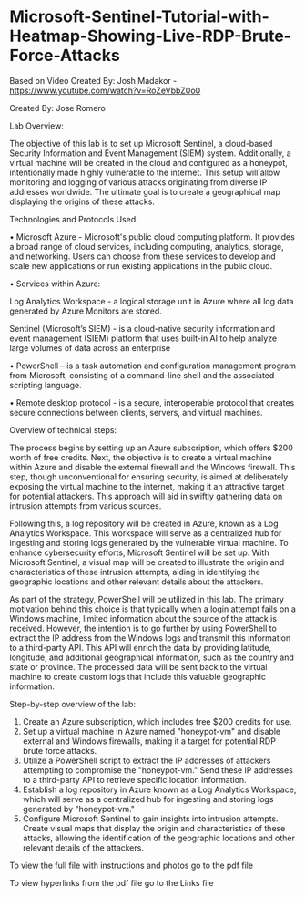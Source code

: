 # Microsoft-Sentinel-Tutorial-with-Heatmap-Showing-Live-RDP-Brute-Force-Attacks

Based on Video Created By: Josh Madakor - https://www.youtube.com/watch?v=RoZeVbbZ0o0

Created By: Jose Romero

Lab Overview:

The objective of this lab is to set up Microsoft Sentinel, a cloud-based Security Information and Event Management (SIEM) system. Additionally, a virtual machine will be created in the cloud and configured as a honeypot, intentionally made highly vulnerable to the internet. This setup will allow monitoring and logging of various attacks originating from diverse IP addresses worldwide. The ultimate goal is to create a geographical map displaying the origins of these attacks.

Technologies and Protocols Used:

•	Microsoft Azure - Microsoft's public cloud computing platform. It provides a broad range of cloud services, including computing, analytics, storage, and networking. Users can choose from these services to develop and scale new applications or run existing applications in the public cloud.

•	Services within Azure: 

Log Analytics Workspace - a logical storage unit in Azure where all log data generated by Azure Monitors are stored.

Sentinel (Microsoft’s SIEM) - is a cloud-native security information and event management (SIEM) platform that uses built-in AI to help analyze large volumes of data across an enterprise

•	PowerShell – is a task automation and configuration management program from Microsoft, consisting of a command-line shell and the associated scripting language.

•	Remote desktop protocol - is a secure, interoperable protocol that creates secure connections between clients, servers, and virtual machines.

Overview of technical steps: 

The process begins by setting up an Azure subscription, which offers $200 worth of free credits. Next, the objective is to create a virtual machine within Azure and disable the external firewall and the Windows firewall. This step, though unconventional for ensuring security, is aimed at deliberately exposing the virtual machine to the internet, making it an attractive target for potential attackers. This approach will aid in swiftly gathering data on intrusion attempts from various sources.

Following this, a log repository will be created in Azure, known as a Log Analytics Workspace. This workspace will serve as a centralized hub for ingesting and storing logs generated by the vulnerable virtual machine. To enhance cybersecurity efforts, Microsoft Sentinel will be set up. With Microsoft Sentinel, a visual map will be created to illustrate the origin and characteristics of these intrusion attempts, aiding in identifying the geographic locations and other relevant details about the attackers.

As part of the strategy, PowerShell will be utilized in this lab. The primary motivation behind this choice is that typically when a login attempt fails on a Windows machine, limited information about the source of the attack is received. However, the intention is to go further by using PowerShell to extract the IP address from the Windows logs and transmit this information to a third-party API. This API will enrich the data by providing latitude, longitude, and additional geographical information, such as the country and state or province. The processed data will be sent back to the virtual machine to create custom logs that include this valuable geographic information.


Step-by-step overview of the lab:

1.	Create an Azure subscription, which includes free $200 credits for use.
2.	Set up a virtual machine in Azure named "honeypot-vm" and disable external and Windows firewalls, making it a target for potential RDP brute force attacks.
3.	Utilize a PowerShell script to extract the IP addresses of attackers attempting to compromise the "honeypot-vm." Send these IP addresses to a third-party API to retrieve specific location information.
4.	Establish a log repository in Azure known as a Log Analytics Workspace, which will serve as a centralized hub for ingesting and storing logs generated by "honeypot-vm."
5.	Configure Microsoft Sentinel to gain insights into intrusion attempts. Create visual maps that display the origin and characteristics of these attacks, allowing the identification of the geographic locations and other relevant details of the attackers.

To view the full file with instructions and photos go to the pdf file 

To view hyperlinks from the pdf file go to the Links file

